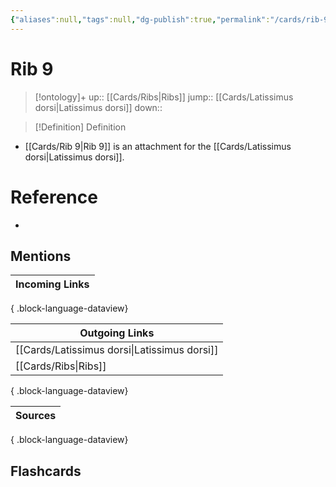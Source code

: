 ```yaml
---
{"aliases":null,"tags":null,"dg-publish":true,"permalink":"/cards/rib-9/","dgPassFrontmatter":true}
---
```


# Rib 9

> [!ontology]+
> up:: [[Cards/Ribs\|Ribs]]
> jump:: [[Cards/Latissimus dorsi\|Latissimus dorsi]]
> down:: 

> [!Definition] Definition
> 

- [[Cards/Rib 9\|Rib 9]] is an attachment for the [[Cards/Latissimus dorsi\|Latissimus dorsi]].

# Reference
- 

## Mentions
| Incoming Links |
| -------------- |

{ .block-language-dataview}

| Outgoing Links                                  |
| ----------------------------------------------- |
| [[Cards/Latissimus dorsi\|Latissimus dorsi]] |
| [[Cards/Ribs\|Ribs]]                         |

{ .block-language-dataview}

| Sources |
| ------- |

{ .block-language-dataview}

## Flashcards

